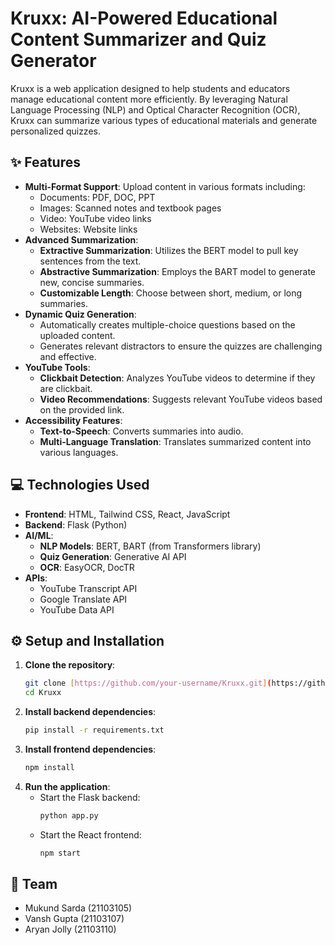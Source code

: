 # Kruxx: AI-Powered Educational Content Summarizer and Quiz Generator

Kruxx is a web application designed to help students and educators manage educational content more efficiently. By leveraging Natural Language Processing (NLP) and Optical Character Recognition (OCR), Kruxx can summarize various types of educational materials and generate personalized quizzes.

## ✨ Features

* **Multi-Format Support**: Upload content in various formats including:
    * Documents: PDF, DOC, PPT
    * Images: Scanned notes and textbook pages
    * Video: YouTube video links
    * Websites: Website links
* **Advanced Summarization**:
    * **Extractive Summarization**: Utilizes the BERT model to pull key sentences from the text.
    * **Abstractive Summarization**: Employs the BART model to generate new, concise summaries.
    * **Customizable Length**: Choose between short, medium, or long summaries.
* **Dynamic Quiz Generation**:
    * Automatically creates multiple-choice questions based on the uploaded content.
    * Generates relevant distractors to ensure the quizzes are challenging and effective.
* **YouTube Tools**:
    * **Clickbait Detection**: Analyzes YouTube videos to determine if they are clickbait.
    * **Video Recommendations**: Suggests relevant YouTube videos based on the provided link.
* **Accessibility Features**:
    * **Text-to-Speech**: Converts summaries into audio.
    * **Multi-Language Translation**: Translates summarized content into various languages.

## 💻 Technologies Used

* **Frontend**: HTML, Tailwind CSS, React, JavaScript
* **Backend**: Flask (Python)
* **AI/ML**:
    * **NLP Models**: BERT, BART (from Transformers library)
    * **Quiz Generation**: Generative AI API
    * **OCR**: EasyOCR, DocTR
* **APIs**:
    * YouTube Transcript API
    * Google Translate API
    * YouTube Data API

## ⚙️ Setup and Installation

1.  **Clone the repository**:
    ```bash
    git clone [https://github.com/your-username/Kruxx.git](https://github.com/your-username/Kruxx.git)
    cd Kruxx
    ```
2.  **Install backend dependencies**:
    ```bash
    pip install -r requirements.txt
    ```
3.  **Install frontend dependencies**:
    ```bash
    npm install
    ```
4.  **Run the application**:
    * Start the Flask backend:
        ```bash
        python app.py
        ```
    * Start the React frontend:
        ```bash
        npm start
        ```

## 🤝 Team

* Mukund Sarda (21103105)
* Vansh Gupta (21103107)
* Aryan Jolly (21103110)
